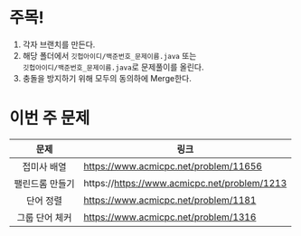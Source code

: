 # 주목!

1. 각자 브랜치를 만든다.
2. 해당 폴더에서 `깃헙아이디/백준번호_문제이름.java` 또는   
`깃헙아이디/백준번호_문제이름.java`로 문제풀이를 올린다.
3. 충돌을 방지하기 위해 모두의 동의하에 Merge한다.     

# 이번 주 문제


|문제|링크|
|:-----:|-|
|접미사 배열| https://www.acmicpc.net/problem/11656|
|팰린드롬 만들기|https://https://www.acmicpc.net/problem/1213|
|단어 정렬|https://www.acmicpc.net/problem/1181|
|그룹 단어 체커|https://www.acmicpc.net/problem/1316|
